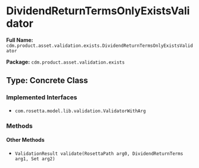 # DividendReturnTermsOnlyExistsValidator

**Full Name:** `cdm.product.asset.validation.exists.DividendReturnTermsOnlyExistsValidator`

**Package:** `cdm.product.asset.validation.exists`

## Type: Concrete Class

### Implemented Interfaces

- `com.rosetta.model.lib.validation.ValidatorWithArg`

### Methods

#### Other Methods

- `ValidationResult validate(RosettaPath arg0, DividendReturnTerms arg1, Set arg2)`

